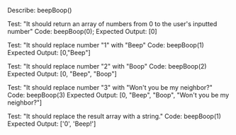 Describe: beepBoop()

Test: "It should return an array of numbers from 0 to the user's inputted number"
Code: beepBoop(0);
Expected Output: [0]

Test: "It should replace number "1" with "Beep"
Code: beepBoop(1)
Expected Output: [0,"Beep"]

Test: "It should replace number "2" with "Boop"
Code: beepBoop(2)
Expected Output: [0, "Beep", "Boop"]

Test: "It should replace number "3" with "Won't you be my neighbor?"
Code: beepBoop(3)
Expected Output: [0, "Beep", "Boop", "Won't you be my neighbor?"]

Test: "It should replace the result array with a string."
Code: beepBoop(1)
Expected Output: ['0', 'Beep!']


